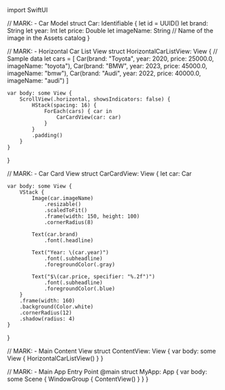 import SwiftUI

// MARK: - Car Model
struct Car: Identifiable {
    let id = UUID()
    let brand: String
    let year: Int
    let price: Double
    let imageName: String // Name of the image in the Assets catalog
}

// MARK: - Horizontal Car List View
struct HorizontalCarListView: View {
    // Sample data
    let cars = [
        Car(brand: "Toyota", year: 2020, price: 25000.0, imageName: "toyota"),
        Car(brand: "BMW", year: 2023, price: 45000.0, imageName: "bmw"),
        Car(brand: "Audi", year: 2022, price: 40000.0, imageName: "audi")
    ]
    
    var body: some View {
        ScrollView(.horizontal, showsIndicators: false) {
            HStack(spacing: 16) {
                ForEach(cars) { car in
                    CarCardView(car: car)
                }
            }
            .padding()
        }
    }
}

// MARK: - Car Card View
struct CarCardView: View {
    let car: Car
    
    var body: some View {
        VStack {
            Image(car.imageName)
                .resizable()
                .scaledToFit()
                .frame(width: 150, height: 100)
                .cornerRadius(8)
            
            Text(car.brand)
                .font(.headline)
            
            Text("Year: \(car.year)")
                .font(.subheadline)
                .foregroundColor(.gray)
            
            Text("$\(car.price, specifier: "%.2f")")
                .font(.subheadline)
                .foregroundColor(.blue)
        }
        .frame(width: 160)
        .background(Color.white)
        .cornerRadius(12)
        .shadow(radius: 4)
    }
}

// MARK: - Main Content View
struct ContentView: View {
    var body: some View {
        HorizontalCarListView()
    }
}

// MARK: - Main App Entry Point
@main
struct MyApp: App {
    var body: some Scene {
        WindowGroup {
            ContentView()
        }
    }
}
